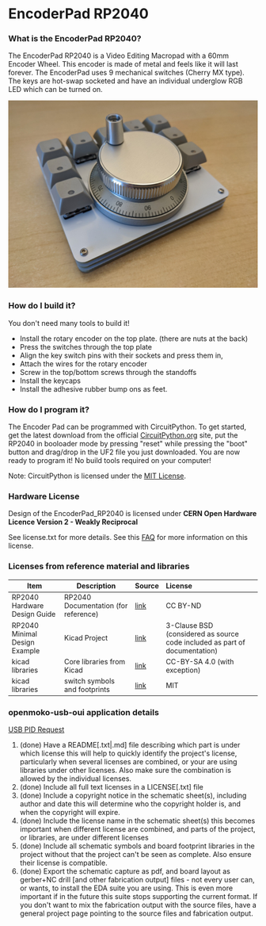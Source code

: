 # EncoderPad RP2040

### What is the EncoderPad RP2040?

The EncoderPad RP2040 is a Video Editing Macropad with a 60mm Encoder Wheel. This encoder is made of metal and feels like it will last forever. The EncoderPad uses 9 mechanical switches (Cherry MX type).  The keys are hot-swap socketed and have an individual underglow RGB LED which can be turned on.

![EncoderPad](./Images/encoderpad.jpg)

### How do I build it?

You don't need many tools to build it!  
* Install the rotary encoder on the top plate. (there are nuts at the back)
* Press the switches through the top plate
* Align the key switch pins with their sockets and press them in, 
* Attach the wires for the rotary encoder
* Screw in the top/bottom screws through the standoffs
* Install the keycaps
* Install the adhesive rubber bump ons as feet.

### How do I program it?

The Encoder Pad can be programmed with CircuitPython.  To get started, get the latest download from the official [CircuitPython.org](https://circuitpython.org/) site, put the RP2040 in  booloader mode by pressing "reset" while pressing the "boot" button and drag/drop in the UF2 file you just downloaded. You are now ready to program it! No build tools required on your computer!

Note: CircuitPython is licensed under the [MIT License](https://github.com/adafruit/circuitpython/blob/main/LICENSE).

### Hardware License

Design of the EncoderPad_RP2040 is licensed under **CERN Open Hardware Licence Version 2 - Weakly Reciprocal**

See license.txt for more details. See this [FAQ](https://ohwr.org/project/cernohl/wikis/faq#q-copyright-does-not-cover-hardware-how-do-you-implement-strongly-reciprocal-licensing-in-cern-ohl-s) for more information on this license.


### Licenses from reference material and libraries

|  Item  | Description | Source  | License  |
|----|----      | :-----  | :-------- |
| RP2040 Hardware Design Guide  | RP2040 Documentation (for reference) | [link](https://datasheets.raspberrypi.org/rp2040/hardware-design-with-rp2040.pdf) | CC BY-ND |
| RP2040 Minimal Design Example | Kicad Project | [link](https://datasheets.raspberrypi.org/rp2040/Minimal-KiCAD.zip) | 3-Clause BSD (considered as source code included as part of documentation) |
| kicad libraries | Core libraries from Kicad | [link](https://www.kicad.org/libraries/license/) | CC-BY-SA 4.0 (with exception)|
| kicad libraries | switch symbols and footprints | [link](https://github.com/sszczep/kicad-libraries)| MIT | 


### openmoko-usb-oui application details

[USB PID Request](https://github.com/openmoko/openmoko-usb-oui)

1. (done) Have a README[.txt|.md] file describing which part is under which license this will help to quickly identify the project's license, particularly when several licenses are combined, or your are using libraries under other licenses. Also make sure the combination is allowed by the individual licenses.
2. (done) Include all full text licenses in a LICENSE[.txt] file
3. (done) Include a copyright notice in the schematic sheet(s), including author and date this will determine who the copyright holder is, and when the copyright will expire.
4. (done) Include the license name in the schematic sheet(s) this becomes important when different license are combined, and parts of the project, or libraries, are under different licenses
5. (done) Include all schematic symbols and board footprint libraries in the project without that the project can't be seen as complete. Also ensure their license is compatible.
66. (done) Export the schematic capture as pdf, and board layout as gerber+NC drill [and other fabrication output] files - not every user can, or wants, to install the EDA suite you are using. This is even more important if in the future this suite stops supporting the current format. If you don't want to mix the fabrication output with the source files, have a general project page pointing to the source files and fabrication output.